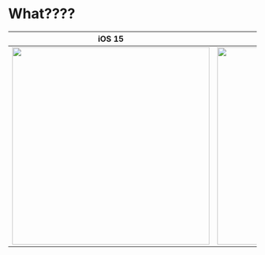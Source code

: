 # What????

iOS 15|iOS 17
:-:|:-:
<image src="https://github.com/leeari95/CompositionalLayout-BugDemo/assets/75905803/b3394103-6577-4a39-95f3-c8aa911e6e07" width="400">|<image src="https://github.com/leeari95/CompositionalLayout-BugDemo/assets/75905803/afe26853-dd8b-46b7-9e95-ddcee79cebc8" width="400">

